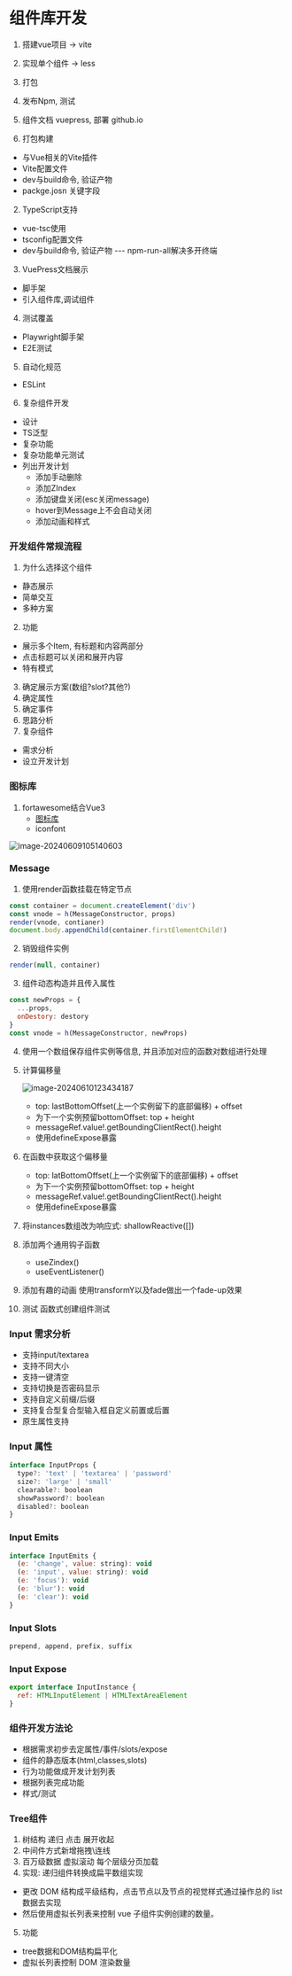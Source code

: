 # 组件库开发

1. 搭建vue项目 -> vite
2. 实现单个组件 -> less
3. 打包
4. 发布Npm, 测试
5. 组件文档 vuepress, 部署 github.io

6. 打包构建

- 与Vue相关的Vite插件
- Vite配置文件
- dev与build命令, 验证产物
- packge.josn 关键字段

2. TypeScript支持

- vue-tsc使用
- tsconfig配置文件
- dev与build命令, 验证产物 --- npm-run-all解决多开终端

3. VuePress文档展示

- 脚手架
- 引入组件库,调试组件

4. 测试覆盖

- Playwright脚手架
- E2E测试

5. 自动化规范

- ESLint

6. 复杂组件开发

- 设计
- TS泛型
- 复杂功能
- 复杂功能单元测试
- 列出开发计划
  - 添加手动删除
  - 添加ZIndex
  - 添加键盘关闭(esc关闭message)
  - hover到Message上不会自动关闭
  - 添加动画和样式

### 开发组件常规流程

1. 为什么选择这个组件

- 静态展示
- 简单交互
- 多种方案

2. 功能

- 展示多个Item, 有标题和内容两部分
- 点击标题可以关闭和展开内容
- 特有模式

3. 确定展示方案(数组?slot?其他?)
4. 确定属性
5. 确定事件
6. 思路分析
7. 复杂组件

- 需求分析
- 设立开发计划

### 图标库

1. fortawesome结合Vue3
   - [图标库](https://fontawesome.com/search?o=r&m=free)
   - iconfont

![image-20240609105140603](https://p.ipic.vip/oewcwj.png)

### Message

1. 使用render函数挂载在特定节点

```js
const container = document.createElement('div')
const vnode = h(MessageConstructor, props)
render(vnode, contianer)
document.body.appendChild(container.firstElementChild!)
```

2. 销毁组件实例

```js
render(null, container)
```

3. 组件动态构造并且传入属性

```js
const newProps = {
  ...props,
  onDestory: destory
}
const vnode = h(MessageConstructor, newProps)
```

4. 使用一个数组保存组件实例等信息, 并且添加对应的函数对数组进行处理

5. 计算偏移量

   ![image-20240610123434187](https://p.ipic.vip/niaje4.png)

   - top: lastBottomOffset(上一个实例留下的底部偏移) + offset
   - 为下一个实例预留bottomOffset: top + height
   - messageRef.value!.getBoundingClientRect().height
   - 使用defineExpose暴露

6. 在函数中获取这个偏移量

   - top: latBottomOffset(上一个实例留下的底部偏移) + offset
   - 为下一个实例预留bottomOffset: top + height
   - messageRef.value!.getBoundingClientRect().height
   - 使用defineExpose暴露

7. 将instances数组改为响应式: shallowReactive([])

8. 添加两个通用钩子函数

   - useZindex()
   - useEventListener()

9. 添加有趣的动画 使用transformY以及fade做出一个fade-up效果

10. 测试 函数式创建组件测试

### Input 需求分析

- 支持input/textarea
- 支持不同大小
- 支持一键清空
- 支持切换是否密码显示
- 支持自定义前缀/后缀
- 支持复合型复合型输入框自定义前置或后置
- 原生属性支持

### Input 属性

```js
interface InputProps {
  type?: 'text' | 'textarea' | 'password'
  size?: 'large' | 'small'
  clearable?: boolean
  showPassword?: boolean
  disabled?: boolean
}
```

### Input Emits

```js
interface InputEmits {
  (e: 'change', value: string): void
  (e: 'input', value: string): void
  (e: 'focus'): void
  (e: 'blur'): void
  (e: 'clear'): void
}
```

### Input Slots

```js
prepend, append, prefix, suffix
```

### Input Expose

```js
export interface InputInstance {
  ref: HTMLInputElement | HTMLTextAreaElement
}
```

### 组件开发方法论

- 根据需求初步去定属性/事件/slots/expose
- 组件的静态版本(html,classes,slots)
- 行为功能做成开发计划列表
- 根据列表完成功能
- 样式/测试

### Tree组件

1. 树结构 递归 点击 展开收起
2. 中间件方式新增拖拽\连线
3. 百万级数据 虚拟滚动 每个层级分页加载
4. 实现: 递归组件转换成扁平数组实现

- 更改 DOM 结构成平级结构，点击节点以及节点的视觉样式通过操作总的 list 数据去实现
- 然后使用虚拟长列表来控制 vue 子组件实例创建的数量。

5. 功能

- tree数据和DOM结构扁平化
- 虚拟长列表控制 DOM 渲染数量
